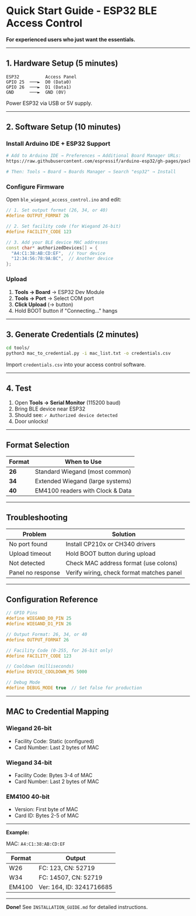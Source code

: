 # Quick Start Guide - ESP32 BLE Access Control

**For experienced users who just want the essentials.**

---

## 1. Hardware Setup (5 minutes)

```
ESP32          Access Panel
GPIO 25  ───►  D0 (Data0)
GPIO 26  ───►  D1 (Data1)
GND      ───►  GND (0V)
```

Power ESP32 via USB or 5V supply.

---

## 2. Software Setup (10 minutes)

### Install Arduino IDE + ESP32 Support

```bash
# Add to Arduino IDE → Preferences → Additional Board Manager URLs:
https://raw.githubusercontent.com/espressif/arduino-esp32/gh-pages/package_esp32_index.json

# Then: Tools → Board → Boards Manager → Search "esp32" → Install
```

### Configure Firmware

Open `ble_wiegand_access_control.ino` and edit:

```cpp
// 1. Set output format (26, 34, or 40)
#define OUTPUT_FORMAT 26

// 2. Set facility code (for Wiegand 26-bit)
#define FACILITY_CODE 123

// 3. Add your BLE device MAC addresses
const char* authorizedDevices[] = {
  "A4:C1:38:AB:CD:EF",  // Your device
  "12:34:56:78:9A:BC",  // Another device
};
```

### Upload

1. **Tools → Board** → ESP32 Dev Module
2. **Tools → Port** → Select COM port
3. **Click Upload** (→ button)
4. Hold BOOT button if "Connecting..." hangs

---

## 3. Generate Credentials (2 minutes)

```bash
cd tools/
python3 mac_to_credential.py -i mac_list.txt -o credentials.csv
```

Import `credentials.csv` into your access control software.

---

## 4. Test

1. Open **Tools → Serial Monitor** (115200 baud)
2. Bring BLE device near ESP32
3. Should see: `✓ Authorized device detected`
4. Door unlocks!

---

## Format Selection

| Format | When to Use |
|--------|-------------|
| **26** | Standard Wiegand (most common) |
| **34** | Extended Wiegand (large systems) |
| **40** | EM4100 readers with Clock & Data |

---

## Troubleshooting

| Problem | Solution |
|---------|----------|
| No port found | Install CP210x or CH340 drivers |
| Upload timeout | Hold BOOT button during upload |
| Not detected | Check MAC address format (use colons) |
| Panel no response | Verify wiring, check format matches panel |

---

## Configuration Reference

```cpp
// GPIO Pins
#define WIEGAND_D0_PIN 25
#define WIEGAND_D1_PIN 26

// Output Format: 26, 34, or 40
#define OUTPUT_FORMAT 26

// Facility Code (0-255, for 26-bit only)
#define FACILITY_CODE 123

// Cooldown (milliseconds)
#define DEVICE_COOLDOWN_MS 5000

// Debug Mode
#define DEBUG_MODE true  // Set false for production
```

---

## MAC to Credential Mapping

### Wiegand 26-bit
- Facility Code: Static (configured)
- Card Number: Last 2 bytes of MAC

### Wiegand 34-bit
- Facility Code: Bytes 3-4 of MAC
- Card Number: Last 2 bytes of MAC

### EM4100 40-bit
- Version: First byte of MAC
- Card ID: Bytes 2-5 of MAC

---

**Example:**

MAC: `A4:C1:38:AB:CD:EF`

| Format | Output |
|--------|--------|
| W26 | FC: 123, CN: 52719 |
| W34 | FC: 14507, CN: 52719 |
| EM4100 | Ver: 164, ID: 3241716685 |

---

**Done!** See `INSTALLATION_GUIDE.md` for detailed instructions.

